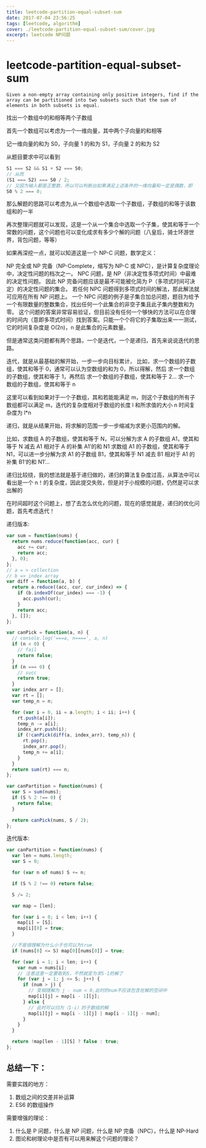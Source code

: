 ```yaml
---
title: leetcode-partition-equal-subset-sum
date: 2017-07-04 23:56:25
tags: [leetcode, algorithm]
cover: ./leetcode-partition-equal-subset-sum/cover.jpg
excerpt: leetcode NP问题
---
```


# leetcode-partition-equal-subset-sum

`Given a non-empty array containing only positive integers, find if the array can be partitioned into two subsets such that the sum of elements in both subsets is equal.`

找出一个数组中的和相等两个子数组

首先一个数组可以考虑为一个一维向量，其中两个子向量的和相等

记一维向量的和为 S0，子向量 1 的和为 S1，子向量 2 的和为 S2

从题目要求中可以看到

```javascript
S1 === S2 && S1 + S2 === S0;
// 从而
(S1 === S2) === S0 / 2;
// 又因为输入都是正整数，所以可以判断出如果满足上述条件的一维向量和一定是偶数，即
S0 % 2 === 0;
```

那么解题的思路可以考虑为,从一个数组中选取一个子数组，子数组的和等于该数组和的一半

再次整理问题就可以发现，这是一个从一个集合中选取一个子集，使其和等于一个常数的问题，这个问题也可以变化成求有多少个解的问题（八皇后，骑士环游世界，背包问题，等等）

如果再深挖一点，就可以知道这是一个 NP-C 问题，数学定义：

NP 完全或 NP 完备（NP-Complete，缩写为 NP-C 或 NPC），是计算复杂度理论中，决定性问题的档次之一。
NPC 问题，是 NP（非决定性多项式时间）中最难的决定性问题。
因此 NP 完备问题应该是最不可能被化简为 P（多项式时间可决定）的决定性问题的集合。
若任何 NPC 问题得到多项式时间的解法，那此解法就可应用在所有 NP 问题上。
一个 NPC 问题的例子是子集合加总问题，题目为给予一个有限数量的整数集合，找出任何一个此集合的非空子集且此子集内整数和为零。
这个问题的答案非常容易验证，但目前没有任何一个够快的方法可以在合理的时间内（意即多项式时间）找到答案。只能一个个将它的子集取出来一一测试，
它的时间复杂度是 Ο(2n)，n 是此集合的元素数量。

但是通常这类问题都有两个思路，一个是迭代，一个是递归，首先来说说迭代的思路。

迭代，就是从最基础的解开始，一步一步向目标累计，
比如，求一个数组的子数组，使其和等于 0，通常可以认为空数组的和为 0，所以得解，然后
求一个数组的子数组，使其和等于 1，再然后
求一个数组的子数组，使其和等于 2...
求一个数组的子数组，使其和等于 n

这里可以看到如果对于一个子数组，其和若能能满足 m，则这个子数组的所有子数组都可以满足 m，迭代的复杂度相对于数组的长度 l 和所求值的大小 n
时间复杂度为 l\*n

递归，就是从结果开始，将求解的范围一步一步缩减为求更小范围内的解。

比如，求数组 A 的子数组，使其和等于 N，可以分解为求 A 的子数组 A1，使其和等于 N 减去 A1 相对于 A 的补集 A1’的和 N1
求数组 A1 的子数组，使其和等于 N1，可以进一步分解为求 A1 的子数组 B1，使其和等于 N1 减去 B1 相对于 A1 的补集 B1‘的和 N1’...

递归比较绕，我的想法就是基于递归做的，递归的算法复杂度过高，从算法中可以看出是一个 n！的复杂度，因此提交失败，但是对于小规模的问题，仍然是可以求出解的

在时间超时这个问题上，想了去怎么优化的问题，现在的感觉就是，递归的优化问题，首先考虑迭代！

递归版本:

```javascript
var sum = function(nums) {
  return nums.reduce(function(acc, cur) {
    acc += cur;
    return acc;
  }, 0);
};
// a = > collection
// b => index array
var diff = function(a, b) {
  return a.reduce((acc, cur, cur_index) => {
    if (b.indexOf(cur_index) === -1) {
      acc.push(cur);
    }
    return acc;
  }, []);
};

var canPick = function(a, n) {
  // console.log('===a, n====', a, n)
  if (n < 0) {
    // fail
    return false;
  }
  if (n === 0) {
    // succ
    return true;
  }
  var index_arr = [];
  var rt = [];
  var temp_n = n;

  for (var i = 0, ii = a.length; i < ii; i++) {
    rt.push(a[i]);
    temp_n -= a[i];
    index_arr.push(i);
    if (!canPick(diff(a, index_arr), temp_n)) {
      rt.pop();
      index_arr.pop();
      temp_n += a[i];
    }
  }
  return sum(rt) === n;
};

var canPartition = function(nums) {
  var S = sum(nums);
  if (S % 2 !== 0) {
    return false;
  }

  return canPick(nums, S / 2);
};
```

迭代版本:

```javascript
var canPartition = function(nums) {
  var len = nums.length;
  var S = 0;

  for (var n of nums) S += n;

  if (S % 2 !== 0) return false;

  S /= 2;

  var map = [len];

  for (var i = 0; i < len; i++) {
    map[i] = [S];
    map[i][0] = true;
  }

  //不是很理解为什么小于也可以为true
  if (nums[0] <= S) map[0][nums[0]] = true;

  for (var i = 1; i < len; i++) {
    var num = nums[i];
    // 注意这里一定要取到S，不然就变为求S-1的解了
    for (var j = 1; j <= S; j++) {
      if (num > j) {
        // 变相理解为 j - num < 0,此时的num不应该包含在解的空间中
        map[i][j] = map[i - 1][j];
      } else {
        // 此时可以归为（1-i）的子数组的解
        map[i][j] = map[i - 1][j] | map[i - 1][j - num];
      }
    }
  }

  return !map[len - 1][S] ? false : true;
};
```

## 总结一下：

需要实践的地方：

1. 数组之间的交差并补运算
2. ES6 的数组操作

需要增强的理论：

1. 什么是 P 问题，什么是 NP 问题，什么是 NP 完备（NPC），什么是 NP-Hard
2. 图论和树理论中是否有可以用来解这个问题的理论？
